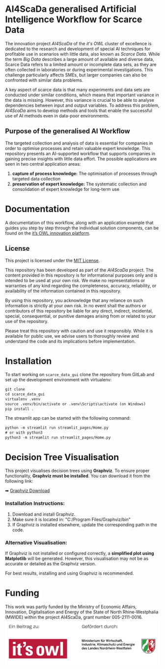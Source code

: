 # AI4ScaDa generalised Artificial Intelligence Workflow for Scarce Data

The innovation project _AI4ScaDa_ of the _it's OWL_ cluster of excellence is dedicated to the research and development of special AI techniques for profitable use in scenarios with little data, also known as _Scarce Data_. While the term _Big Data_ describes a large amount of available and diverse data, Scarce Data refers to a limited amount or incomplete data sets, as they are often collected in laboratories or during experimental investigations. This challenge particularly affects SMEs, but larger companies can also be confronted with similar data problems.

A key aspect of scarce data is that many experiments and data sets are conducted under similar conditions, which means that important variance in the data is missing. However, this variance is crucial to be able to analyse dependencies between input and output variables. To address this problem, _AI4ScaDa_ aims to develop methods and tools that enable the successful use of AI methods even in data-poor environments.

## Purpose of the generalised AI Workflow

The targeted collection and analysis of data is essential for companies in order to optimise processes and retain valuable expert knowledge. This repository presents an AI-supported workflow that supports companies in gaining precise insights with little data effort. The possible applications are seen in two central application areas:

1. **capture of process knowledge:** The optimisation of processes through targeted data collection
2. **preservation of expert knowledge:** The systematic collection and consolidation of expert knowledge for long-term use

# Documentation

A documentation of this workflow, along with an application example that guides you step by step through the individual solution components, can be found on the [it’s OWL innovation platform](https://plattform.its-owl.de/projects/ai-for-scarce-data-maschinelles-lernen-und-informationsfusion-zur-nachhaltigen-nutzung-von-labor-und-kundendaten/AXYP8egrEQ).

## License

This project is licensed under the [MIT License](LICENSE).

This repository has been developed as part of the _AI4ScaDa_ project. The content provided in this repository is for informational purposes only and is intended to be used at your own risk. We make no representations or warranties of any kind regarding the completeness, accuracy, reliability, or availability of the information contained in this repository.

By using this repository, you acknowledge that any reliance on such information is strictly at your own risk. In no event shall the authors or contributors of this repository be liable for any direct, indirect, incidental, special, consequential, or punitive damages arising from or related to your use of the repository.

Please treat this repository with caution and use it responsibly. While it is available for public use, we advise users to thoroughly review and understand the code and its implications before implementation.

# Installation

To start working on `scarce_data_gui` clone the repository from GitLab and set up the development environment with virtualenv:

```shell
git clone 
cd scarce_data_gui
virtualenv .venv
source .venv/bin/activate or .venv\Scripts\activate (on Windows)
pip install .
```

The streamlit app can be started with the following command:
```shell
python -m streamlit run streamlit_pages/Home.py
# or with python3
python3 -m streamlit run streamlit_pages/Home.py
```

# Decision Tree Visualisation

This project visualises decision trees using **Graphviz**. To ensure proper functionality, **Graphviz must be installed**. You can download it from the following link:

➡ [Graphviz Download](https://graphviz.org/download/)

### Installation Instructions:

1. Download and install Graphviz.
2. Make sure it is located in: "C:/Program Files/Graphviz/bin"
3. If Graphviz is installed elsewhere, update the corresponding path in the code.

### Alternative Visualisation:

If Graphviz is not installed or configured correctly, a **simplified plot using Matplotlib** will be generated. However, this visualisation may not be as accurate or detailed as the Graphviz version.

For best results, installing and using Graphviz is recommended.

# Funding

This work was partly funded by the Ministry of Economic Affairs, Innovation, Digitalisation and Energy of the State of North Rhine-Westphalia (MWIDE) within the project AI4ScaDa, grant number 005-2111-0016.
![Alternativtext](streamlit_pages/images/Demonstratoren_Foerderhinweis.png)